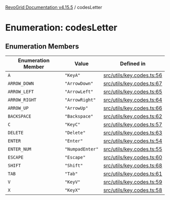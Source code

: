 [RevoGrid Documentation v4.15.5](README.md) / codesLetter

# Enumeration: codesLetter

## Enumeration Members

| Enumeration Member | Value | Defined in |
| ------ | ------ | ------ |
| `A` | `"KeyA"` | [src/utils/key.codes.ts:56](https://github.com/revolist/revogrid/blob/e4de5901d3a858ae9e9a420f27ffcd2a33073a79/src/utils/key.codes.ts#L56) |
| `ARROW_DOWN` | `"ArrowDown"` | [src/utils/key.codes.ts:67](https://github.com/revolist/revogrid/blob/e4de5901d3a858ae9e9a420f27ffcd2a33073a79/src/utils/key.codes.ts#L67) |
| `ARROW_LEFT` | `"ArrowLeft"` | [src/utils/key.codes.ts:65](https://github.com/revolist/revogrid/blob/e4de5901d3a858ae9e9a420f27ffcd2a33073a79/src/utils/key.codes.ts#L65) |
| `ARROW_RIGHT` | `"ArrowRight"` | [src/utils/key.codes.ts:64](https://github.com/revolist/revogrid/blob/e4de5901d3a858ae9e9a420f27ffcd2a33073a79/src/utils/key.codes.ts#L64) |
| `ARROW_UP` | `"ArrowUp"` | [src/utils/key.codes.ts:66](https://github.com/revolist/revogrid/blob/e4de5901d3a858ae9e9a420f27ffcd2a33073a79/src/utils/key.codes.ts#L66) |
| `BACKSPACE` | `"Backspace"` | [src/utils/key.codes.ts:62](https://github.com/revolist/revogrid/blob/e4de5901d3a858ae9e9a420f27ffcd2a33073a79/src/utils/key.codes.ts#L62) |
| `C` | `"KeyC"` | [src/utils/key.codes.ts:57](https://github.com/revolist/revogrid/blob/e4de5901d3a858ae9e9a420f27ffcd2a33073a79/src/utils/key.codes.ts#L57) |
| `DELETE` | `"Delete"` | [src/utils/key.codes.ts:63](https://github.com/revolist/revogrid/blob/e4de5901d3a858ae9e9a420f27ffcd2a33073a79/src/utils/key.codes.ts#L63) |
| `ENTER` | `"Enter"` | [src/utils/key.codes.ts:54](https://github.com/revolist/revogrid/blob/e4de5901d3a858ae9e9a420f27ffcd2a33073a79/src/utils/key.codes.ts#L54) |
| `ENTER_NUM` | `"NumpadEnter"` | [src/utils/key.codes.ts:55](https://github.com/revolist/revogrid/blob/e4de5901d3a858ae9e9a420f27ffcd2a33073a79/src/utils/key.codes.ts#L55) |
| `ESCAPE` | `"Escape"` | [src/utils/key.codes.ts:60](https://github.com/revolist/revogrid/blob/e4de5901d3a858ae9e9a420f27ffcd2a33073a79/src/utils/key.codes.ts#L60) |
| `SHIFT` | `"Shift"` | [src/utils/key.codes.ts:68](https://github.com/revolist/revogrid/blob/e4de5901d3a858ae9e9a420f27ffcd2a33073a79/src/utils/key.codes.ts#L68) |
| `TAB` | `"Tab"` | [src/utils/key.codes.ts:61](https://github.com/revolist/revogrid/blob/e4de5901d3a858ae9e9a420f27ffcd2a33073a79/src/utils/key.codes.ts#L61) |
| `V` | `"KeyV"` | [src/utils/key.codes.ts:59](https://github.com/revolist/revogrid/blob/e4de5901d3a858ae9e9a420f27ffcd2a33073a79/src/utils/key.codes.ts#L59) |
| `X` | `"KeyX"` | [src/utils/key.codes.ts:58](https://github.com/revolist/revogrid/blob/e4de5901d3a858ae9e9a420f27ffcd2a33073a79/src/utils/key.codes.ts#L58) |
